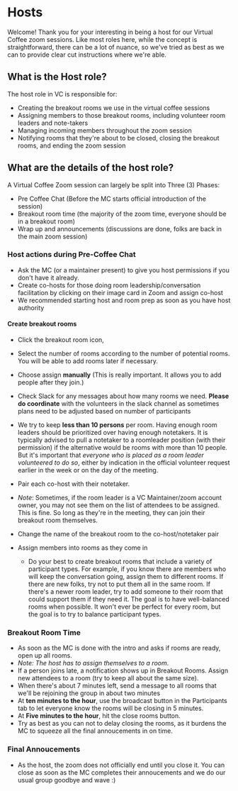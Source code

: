 # Hosts

Welcome! Thank you for your interesting in being a host for our Virtual Coffee zoom sessions. Like most roles here, while the concept is straightforward, there can be a lot of nuance, so we've tried as best as we can to provide clear cut instructions where we're able.

## What is the Host role?

The host role in VC is responsible for:
- Creating the breakout rooms we use in the virtual coffee sessions
- Assigning members to those breakout rooms, including volunteer room leaders and note-takers
- Managing incoming members throughout the zoom session
- Notifying rooms that they're about to be closed, closing the breakout rooms, and ending the zoom session

## What are the details of the host role?

A Virtual Coffee Zoom session can largely be split into Three (3) Phases:
- Pre Coffee Chat (Before the MC starts official introduction of the session)
- Breakout room time (the majority of the zoom time, everyone should be in a breakout room)
- Wrap up and announcements (discussions are done, folks are back in the main zoom session)

### Host actions during Pre-Coffee Chat

- Ask the MC (or a maintainer present) to give you host permissions if you don't have it already.
- Create co-hosts for those doing room leadership/conversation facilitation by clicking on their image card in Zoom and assign co-host
- We recommended starting host and room prep as soon as you have host authority

#### Create breakout rooms
- Click the breakout room icon,

- Select the number of rooms according to the number of potential rooms. You will be able to add rooms later if necessary.

- Choose assign **manually** (This is really important. It allows you to add people after they join.)

- Check Slack for any messages about how many rooms we need. **Please do coordinate** with the volunteers in the slack channel as sometimes plans need to be adjusted based on number of participants

- We try to keep **less than 10 persons** per room. Having enough room leaders should be prioritized over having enough notetakers. It is typically advised to pull a notetaker to a roomleader position (with their permission) if the alternative would be rooms with more than 10 people. But it's important that *everyone who is placed as a room leader volunteered to do so*, either by indication in the official volunteer request earlier in the week or on the day of the meeting.

- Pair each co-host with their notetaker. 

- _Note_: Sometimes, if the room leader is a VC Maintainer/zoom account owner, you may not see them on the list of attendees to be assigned. This is fine. So long as they're in the meeting, they can join their breakout room themselves.

- Change the name of the breakout room to the co-host/notetaker pair

- Assign members into rooms as they come in
  -  Do your best to create breakout rooms that include a variety of participant types. For example, if you know there are members who will keep the conversation going, assign them to different rooms. If there are new folks, try not to put them all in the same room. If there's a newer room leader, try to add someone to their room that could support them if they need it. The goal is to have well-balanced rooms when possible. It won't ever be perfect for every room, but the goal is to try to balance participant types.


### Breakout Room Time

- As soon as the MC is done with the intro and asks if rooms are ready, open up all rooms.
- _Note: The host has to assign themselves to a room_.
- If a person joins late, a notification shows up in Breakout Rooms. Assign new attendees to a room (try to keep all about the same size).
- When there's about 7 minutes left, send a message to all rooms that we'll be rejoining the group in about two minutes
- At **ten minutes to the hour**, use the broadcast button in the Participants tab to let everyone know the rooms will be closing in 5 minutes.
- At **Five minutes to the hour**, hit the close rooms button.
- Try as best as you can not to delay closing the rooms, as it burdens the MC to squeeze all the final annoucements in on time.

### Final Annoucements
- As the host, the zoom does not officially end until you close it. You can close as soon as the MC completes their annoucements and we do our usual group goodbye and wave :)
